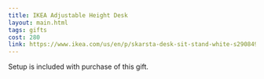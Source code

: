 ```yaml
---
title: IKEA Adjustable Height Desk
layout: main.html
tags: gifts
cost: 280
link: https://www.ikea.com/us/en/p/skarsta-desk-sit-stand-white-s29084966/
---
```


Setup is included with purchase of this gift.
